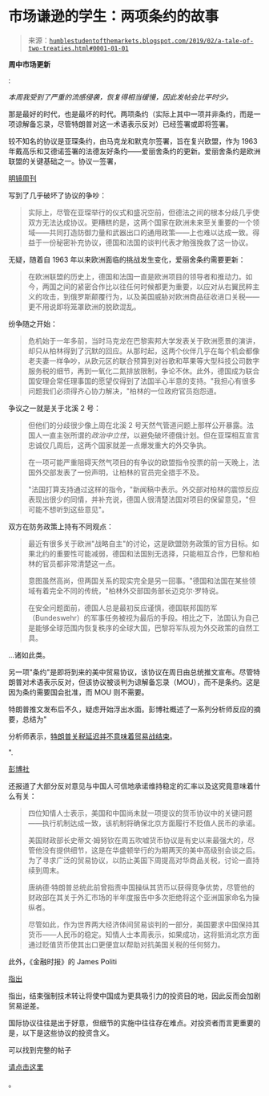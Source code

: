 <!--yml

类别：未分类

日期：2024-05-18 02:32:16

-->

# 市场谦逊的学生：两项条约的故事

> 来源：[`humblestudentofthemarkets.blogspot.com/2019/02/a-tale-of-two-treaties.html#0001-01-01`](https://humblestudentofthemarkets.blogspot.com/2019/02/a-tale-of-two-treaties.html#0001-01-01)

**周中市场更新**

:

*本周我受到了严重的流感侵袭，恢复得相当缓慢，因此发帖会比平时少。*

那是最好的时代，也是最坏的时代。两项条约（实际上其中一项并非条约，而是一项谅解备忘录，尽管特朗普对这一术语表示反对）已经签署或即将签署。

较不知名的协议是亚琛条约，由马克龙和默克尔签署，旨在复兴欧盟，作为 1963 年戴高乐和艾德诺签署的法德友好条约——爱丽舍条约的更新。爱丽舍条约是欧洲联盟的关键基础之一。协议一签署，

[明镜周刊](http://www.spiegel.de/international/europe/franco-german-fragility-a-friendship-held-together-by-secret-pacts-a-1254178.html)

写到了几乎破坏了协议的争吵：

> 实际上，尽管在亚琛举行的仪式和盛况空前，但德法之间的根本分歧几乎使双方无法达成协议。更糟糕的是，这两个国家在欧洲未来至关重要的一个领域——共同打造防御力量和武器出口的通用政策——上也难以达成一致。得益于一份秘密补充协议，德国和法国的谈判代表才勉强挽救了这一协议。

无疑，随着自 1963 年以来欧洲面临的挑战发生变化，爱丽舍条约需要更新：

> 在欧洲联盟的历史上，德国和法国一直是欧洲项目的领导者和推动力。如今，两国之间的紧密合作比以往任何时候都更为重要，以应对从右翼民粹主义的攻击，到俄罗斯颠覆行为，以及美国威胁对欧洲商品征收进口关税——更不用说即将笼罩欧洲的脱欧混乱。

纷争随之开始：

> 危机始于一年多前，当时马克龙在巴黎索邦大学发表关于欧洲愿景的演讲，却只从柏林得到了沉默的回应。从那时起，这两个伙伴几乎在每个机会都像老夫妻一样争吵，从欧元区的联合预算到对谷歌和苹果等大型科技公司数字服务税的细节，再到一氧化二氮排放限制，争论不休。此外，德国成为联合国安理会常任理事国的愿望仅得到了法国半心半意的支持。"我担心有很多问题我们必须得齐心协力解决，"柏林的一位政府官员抱怨道。

争议之一就是关于北溪 2 号：

> 但他们的分歧很少像上周在北溪 2 号天然气管道问题上那样公开暴露。法国人一直主张所谓的*政治中立性*，以避免破坏德俄计划。但在亚琛相互宣言忠诚仅几周后，这两个国家就差一点爆发重大的外交争执。
> 
> 在一项可能严重阻碍天然气项目的有争议的欧盟指令投票的前一天晚上，法国外交部发表了一份声明，让柏林的官员完全措手不及。
> 
> "法国打算支持通过这样的指令，"新闻稿中表示。外交部对柏林的震惊反应表现出很少的同情，并补充说，德国人很清楚法国对项目的保留意见，"但可能不想听到这些意见"。

双方在防务政策上持有不同观点：

> 最近有很多关于欧洲"战略自主"的讨论，这是欧盟防务政策的官方目标。如果北约的重要性可能减弱，德国和法国别无选择，只能相互合作，巴黎和柏林的官员都非常清楚这一点。
> 
> 意图虽然高尚，但两国关系的现实完全是另一回事。"德国和法国在某些领域有着完全不同的传统，"柏林外交部国务部长迈克尔·罗特说。
> 
> 在安全问题面前，德国人总是最初反应谨慎，德国联邦国防军（Bundeswehr）的军事任务被视为最后的手段。相比之下，法国认为自己是能够全球范围内恢复秩序的全球大国，巴黎将军队视为外交政策的自然工具。

...诸如此类。

另一项"条约"是即将到来的美中贸易协议，该协议在周日由总统推文宣布。尽管特朗普对术语表示反对，但该协议被谈判为谅解备忘录（MOU），而不是条约。这是因为条约需要国会批准，而 MOU 则不需要。

特朗普推文发布后不久，疑虑开始浮出水面。彭博社概述了一系列分析师反应的摘要，总结为"

分析师表示，[特朗普关税延迟并不意味着贸易战结束](https://www.bloomberg.com/news/articles/2019-02-25/trump-tariff-delay-doesn-t-mean-trade-war-is-over-analysts-say)。

".

[彭博社](https://www.bloomberg.com/amp/news/articles/2019-02-23/u-s-china-said-to-be-haggling-over-how-to-enforce-currency-pact)

还报道了大部分反对意见与中国人可信地承诺维持稳定的汇率以及这究竟意味着什么有关：

> 四位知情人士表示，美国和中国尚未就一项提议的货币协议中的关键问题——执行机制达成一致，该机制将确保北京方面履行不贬值人民币的承诺。
> 
> 美国财政部长史蒂文·姆努钦在周五吹嘘货币协议是有史以来最强大的，尽管他没有提供细节，这是在华盛顿举行的为期两天的美中高级别会谈之后。为了寻求广泛的贸易协议，以防止美国下周提高对华商品关税，讨论一直持续到周末。
> 
> 唐纳德·特朗普总统此前曾指责中国操纵其货币以获得竞争优势，尽管他的财政部在其关于外汇市场的半年度报告中多次拒绝将这个亚洲国家命名为操纵者。
> 
> 尽管如此，作为世界两大经济体间贸易谈判的一部分，美国要求中国保持其货币——人民币的稳定。知情人士本周表示，如果成功，这将抵消北京方面通过贬值货币使其出口更便宜以帮助对抗美国关税的任何努力。

此外，《金融时报》的 James Politi

[指出](https://t.co/fthtk163aD)

指出，结束强制技术转让将使中国成为更具吸引力的投资目的地，因此反而会加剧贸易逆差。

国际协议往往是出于好意，但细节的实施中往往存在难点。对投资者而言更重要的是，以下是这些协议的投资含义。

可以找到完整的帖子

[请点击这里](https://humblestudentofthemarkets.com/2019/02/27/a-tale-of-two-treaties/)

。
